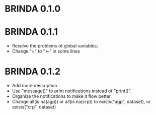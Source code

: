 # BRINDA 0.1.0

# BRINDA 0.1.1
- Resolve the problems of global variables;
- Change "=" to "<-" in some lines

# BRINDA 0.1.2
- Add more description
- Use "message()" to print notifications instead of "print()".
- Organize the notifications to make it flow better.
- Change all(is.na(agp)) or all(is.na(crp)) to exists("agp", dataset), or 
exists("crp", dataset)
